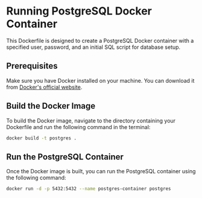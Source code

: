 # Running PostgreSQL Docker Container

This Dockerfile is designed to create a PostgreSQL Docker container with a specified user, password, and an initial SQL script for database setup.

## Prerequisites

Make sure you have Docker installed on your machine. You can download it from [Docker's official website](https://www.docker.com/get-started).

## Build the Docker Image

To build the Docker image, navigate to the directory containing your Dockerfile and run the following command in the terminal:

```bash
docker build -t postgres .
```

## Run the PostgreSQL Container

Once the Docker image is built, you can run the PostgreSQL container using the following command:

```bash
docker run -d -p 5432:5432 --name postgres-container postgres
```
